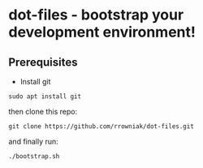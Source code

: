 # dot-files - bootstrap your development environment!
## Prerequisites
- Install git
```
sudo apt install git
```
then clone this repo:
```
git clone https://github.com/rrowniak/dot-files.git
```
and finally run:
```
./bootstrap.sh
```

